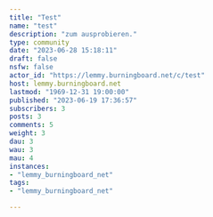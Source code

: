 ```yaml
---
title: "Test" 
name: "test"
description: "zum ausprobieren."
type: community
date: "2023-06-28 15:18:11"
draft: false
nsfw: false
actor_id: "https://lemmy.burningboard.net/c/test"
host: lemmy.burningboard.net
lastmod: "1969-12-31 19:00:00"
published: "2023-06-19 17:36:57"
subscribers: 3
posts: 3
comments: 5
weight: 3
dau: 3
wau: 3
mau: 4
instances:
- "lemmy_burningboard_net"
tags: 
- "lemmy_burningboard_net"

---
```

